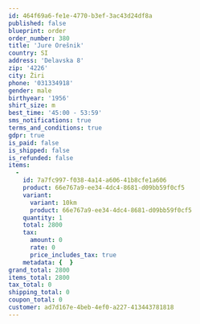 ```yaml
---
id: 464f69a6-fe1e-4770-b3ef-3ac43d24df8a
published: false
blueprint: order
order_number: 380
title: 'Jure Orešnik'
country: SI
address: 'Delavska 8'
zip: '4226'
city: Žiri
phone: '031334918'
gender: male
birthyear: '1956'
shirt_size: m
best_time: '45:00 - 53:59'
sms_notifications: true
terms_and_conditions: true
gdpr: true
is_paid: false
is_shipped: false
is_refunded: false
items:
  -
    id: 7a7fc997-f038-4a14-a606-41b8cfe1a606
    product: 66e767a9-ee34-4dc4-8681-d09bb59f0cf5
    variant:
      variant: 10km
      product: 66e767a9-ee34-4dc4-8681-d09bb59f0cf5
    quantity: 1
    total: 2800
    tax:
      amount: 0
      rate: 0
      price_includes_tax: true
    metadata: {  }
grand_total: 2800
items_total: 2800
tax_total: 0
shipping_total: 0
coupon_total: 0
customer: ad7d167e-4beb-4ef0-a227-413443781818
---
```

